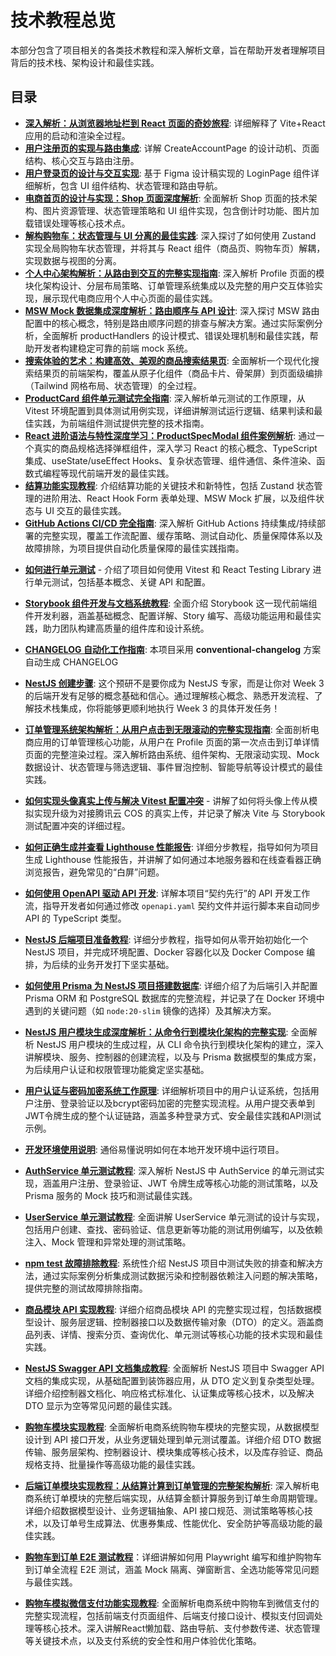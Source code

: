 # 技术教程总览

本部分包含了项目相关的各类技术教程和深入解析文章，旨在帮助开发者理解项目背后的技术栈、架构设计和最佳实践。

## 目录

- [**深入解析：从浏览器地址栏到 React 页面的奇妙旅程**](./how-vite-react-app-works.md): 详细解释了 Vite+React 应用的启动和渲染全过程。
- [**用户注册页的实现与路由集成**](./how-create-account-page-works.md): 详解 CreateAccountPage 的设计动机、页面结构、核心交互与路由注册。
- [**用户登录页的设计与交互实现**](./how-login-page-works.md): 基于 Figma 设计稿实现的 LoginPage 组件详细解析，包含 UI 组件结构、状态管理和路由导航。
- [**电商首页的设计与实现：Shop 页面深度解析**](./how-shop-page-works.md): 全面解析 Shop 页面的技术架构、图片资源管理、状态管理策略和 UI 组件实现，包含倒计时功能、图片加载错误处理等核心技术点。
- [**解构购物车：状态管理与 UI 分离的最佳实践**](./how-cart-and-state-management-works.md): 深入探讨了如何使用 Zustand 实现全局购物车状态管理，并将其与 React 组件（商品页、购物车页）解耦，实现数据与视图的分离。
- [**个人中心架构解析：从路由到交互的完整实现指南**](./how-profile-page-works.md): 深入解析 Profile 页面的模块化架构设计、分层布局策略、订单管理系统集成以及完整的用户交互体验实现，展示现代电商应用个人中心页面的最佳实践。
- [**MSW Mock 数据集成深度解析：路由顺序与 API 设计**](./how-msw-mock-integration-works.md): 深入探讨 MSW 路由配置中的核心概念，特别是路由顺序问题的排查与解决方案。通过实际案例分析，全面解析 productHandlers 的设计模式、错误处理机制和最佳实践，帮助开发者构建稳定可靠的前端 mock 系统。
- [**搜索体验的艺术：构建高效、美观的商品搜索结果页**](./how-search-result-page-works.md): 全面解析一个现代化搜索结果页的前端架构，覆盖从原子化组件（商品卡片、骨架屏）到页面级编排（Tailwind 网格布局、状态管理）的全过程。
- [**ProductCard 组件单元测试完全指南**](./how-ProductCard-unit-testing-works.md): 深入解析单元测试的工作原理，从 Vitest 环境配置到具体测试用例实现，详细讲解测试运行逻辑、结果判读和最佳实践，为前端组件测试提供完整的技术指南。
- [**React 进阶语法与特性深度学习：ProductSpecModal 组件案例解析**](./how-product-spec-modal-works.md): 通过一个真实的商品规格选择弹框组件，深入学习 React 的核心概念、TypeScript 集成、useState/useEffect Hooks、复杂状态管理、组件通信、条件渲染、函数式编程等现代前端开发的最佳实践。
- [**结算功能实现教程**](./how-checkout-functionality-works.md): 介绍结算功能的关键技术和新特性，包括 Zustand 状态管理的进阶用法、React Hook Form 表单处理、MSW Mock 扩展，以及组件状态与 UI 交互的最佳实践。
- [**GitHub Actions CI/CD 完全指南**](./how-github-actions-cicd-works.md): 深入解析 GitHub Actions 持续集成/持续部署的完整实现，覆盖工作流配置、缓存策略、测试自动化、质量保障体系以及故障排除，为项目提供自动化质量保障的最佳实践指南。

* [**如何进行单元测试**](./how-unit-testing-works.md) - 介绍了项目如何使用 Vitest 和 React Testing Library 进行单元测试，包括基本概念、关键 API 和配置。

- [**Storybook 组件开发与文档系统教程**](./how-storybook-works.md): 全面介绍 Storybook 这一现代前端组件开发利器，涵盖基础概念、配置详解、Story 编写、高级功能运用和最佳实践，助力团队构建高质量的组件库和设计系统。
- [**CHANGELOG 自动化工作指南**](./how-changelog-automation-works.md): 本项目采用 **conventional-changelog** 方案自动生成 CHANGELOG
- [**NestJS 创建步骤**](./how-nestjs-preparation-works.md): 这个预研不是要你成为 NestJS 专家，而是让你对 Week 3 的后端开发有足够的概念基础和信心。通过理解核心概念、熟悉开发流程、了解技术栈集成，你将能够更顺利地执行 Week 3 的具体开发任务！

- [**订单管理系统架构解析：从用户点击到无限滚动的完整实现指南**](./how-order-management-works.md): 全面剖析电商应用的订单管理核心功能，从用户在 Profile 页面的第一次点击到订单详情页面的完整渲染过程。深入解析路由系统、组件架构、无限滚动实现、Mock 数据设计、状态管理与筛选逻辑、事件冒泡控制、智能导航等设计模式的最佳实践。

* [**如何实现头像真实上传与解决 Vitest 配置冲突**](./how-real-avatar-upload-and-test-config-works.md) - 讲解了如何将头像上传从模拟实现升级为对接腾讯云 COS 的真实上传，并记录了解决 Vite 与 Storybook 测试配置冲突的详细过程。

- [**如何正确生成并查看 Lighthouse 性能报告**](./how-to-run-and-view-lighthouse-report.md): 详细分步教程，指导如何为项目生成 Lighthouse 性能报告，并讲解了如何通过本地服务器和在线查看器正确浏览报告，避免常见的“白屏”问题。

- [**如何使用 OpenAPI 驱动 API 开发**](./how-openapi-workflow-works.md): 详解本项目“契约先行”的 API 开发工作流，指导开发者如何通过修改 `openapi.yaml` 契约文件并运行脚本来自动同步 API 的 TypeScript 类型。
- [**NestJS 后端项目准备教程**](./how-to-prepare-a-NestJs-backend-project.md.md): 详细分步教程，指导如何从零开始初始化一个 NestJS 项目，并完成环境配置、Docker 容器化以及 Docker Compose 编排，为后续的业务开发打下坚实基础。
- [**如何使用 Prisma 为 NestJS 项目搭建数据库**](./how-database-with-prisma-works.md): 详细介绍了为后端引入并配置 Prisma ORM 和 PostgreSQL 数据库的完整流程，并记录了在 Docker 环境中遇到的关键问题（如 `node:20-slim` 镜像的选择）及其解决方案。
- [**NestJS 用户模块生成深度解析：从命令行到模块化架构的完整实现**](./how-nestjs-user-module-generation-works.md): 全面解析 NestJS 用户模块的生成过程，从 CLI 命令执行到模块化架构的建立，深入讲解模块、服务、控制器的创建流程，以及与 Prisma 数据模型的集成方案，为后续用户认证和权限管理功能奠定坚实基础。
- [**用户认证与密码加密系统工作原理**](./how-authentication-and-encryption-works.md): 详细解析项目中的用户认证系统，包括用户注册、登录验证以及bcrypt密码加密的完整实现流程。从用户提交表单到JWT令牌生成的整个认证链路，涵盖多种登录方式、安全最佳实践和API测试示例。
- [**开发环境使用说明**](./README-Development.md): 通俗易懂说明如何在本地开发环境中运行项目。

- [**AuthService 单元测试教程**](./how-auth-service-unit-testing-works.md): 深入解析 NestJS 中 AuthService 的单元测试实现，涵盖用户注册、登录验证、JWT 令牌生成等核心功能的测试策略，以及 Prisma 服务的 Mock 技巧和测试最佳实践。
- [**UserService 单元测试教程**](./how-user-service-unit-testing-works.md): 全面讲解 UserService 单元测试的设计与实现，包括用户创建、查找、密码验证、信息更新等功能的测试用例编写，以及依赖注入、Mock 管理和异常处理的测试策略。
- [**npm test 故障排除教程**](./how-npm-test-troubleshooting-works.md): 系统性介绍 NestJS 项目中测试失败的排查和解决方法，通过实际案例分析集成测试数据污染和控制器依赖注入问题的解决策略，提供完整的测试故障排除指南。
- [**商品模块 API 实现教程**](./how-product-api-module-works.md): 详细介绍商品模块 API 的完整实现过程，包括数据模型设计、服务层逻辑、控制器接口以及数据传输对象（DTO）的定义。涵盖商品列表、详情、搜索分页、查询优化、单元测试等核心功能的技术实现和最佳实践。
- [**NestJS Swagger API 文档集成教程**](./how-nestjs-swagger-api-documentation-works.md): 全面解析 NestJS 项目中 Swagger API 文档的集成实现，从基础配置到装饰器应用，从 DTO 定义到复杂类型处理。详细介绍控制器文档化、响应格式标准化、认证集成等核心技术，以及解决 DTO 显示为空等常见问题的最佳实践。
- [**购物车模块实现教程**](./how-cart-module-implementation-works.md): 全面解析电商系统购物车模块的完整实现，从数据模型设计到 API 接口开发，从业务逻辑处理到单元测试覆盖。详细介绍 DTO 数据传输、服务层架构、控制器设计、模块集成等核心技术，以及库存验证、商品规格支持、批量操作等高级功能的最佳实践。
- [**后端订单模块实现教程：从结算计算到订单管理的完整架构解析**](./how-backend-order-module-works.md): 深入解析电商系统订单模块的完整后端实现，从结算金额计算服务到订单生命周期管理。详细介绍数据模型设计、业务逻辑抽象、API 接口规范、测试策略等核心技术，以及订单号生成算法、优惠券集成、性能优化、安全防护等高级功能的最佳实践。
- [**购物车到订单 E2E 测试教程**](./how-cart-to-order-e2e-works.md)：详细讲解如何用 Playwright 编写和维护购物车到订单全流程 E2E 测试，涵盖 Mock 隔离、弹窗断言、全选功能等常见问题与最佳实践。
- [**购物车模拟微信支付功能实现教程**](./how-wechat-payment-simulation-works.md): 全面解析电商系统中购物车到微信支付的完整实现流程，包括前端支付页面组件、后端支付接口设计、模拟支付回调处理等核心技术。深入讲解React懒加载、路由导航、支付参数传递、状态管理等关键技术点，以及支付系统的安全性和用户体验优化策略。

